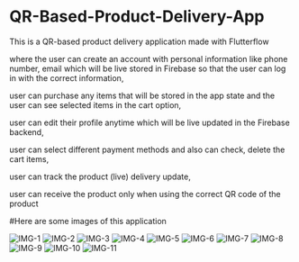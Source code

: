 # QR-Based-Product-Delivery-App

This is a QR-based product delivery application made with Flutterflow

where the user can create an account with personal information like phone number, email which will be live stored in Firebase so that the user can log in with the correct information,

user can purchase any items that will be stored in the app state and the user can see selected items in the cart option,

user can edit their profile anytime which will be live updated in the Firebase backend,

user can select different payment methods and also can check, delete the cart items,

user can track the product (live) delivery update,

user can receive the product only when using the correct QR code of the product

#Here are some images of this application


![IMG-1](https://github.com/user-attachments/assets/b1984d9c-e7d7-4d74-815d-76c80b3f42cc)
![IMG-2](https://github.com/user-attachments/assets/eeffb0fd-0770-4a4a-a159-9f3e4289d5b7)
![IMG-3](https://github.com/user-attachments/assets/bfa54075-12d3-4bd2-bd59-4da319179c48)
![IMG-4](https://github.com/user-attachments/assets/88e0a226-0801-4bb6-ac38-62ad2493f008)
![IMG-5](https://github.com/user-attachments/assets/66023b85-441c-4b0f-ad09-fcabc47f1ed4)
![IMG-6](https://github.com/user-attachments/assets/78c40edd-cd1f-4693-8dae-3d8fd73ac2f2)
![IMG-7](https://github.com/user-attachments/assets/231e03d6-5e46-4544-adce-55e012718d43)
![IMG-8](https://github.com/user-attachments/assets/95f0bae1-05fd-4116-8d17-07eb05dadb27)
![IMG-9](https://github.com/user-attachments/assets/7b5d0539-92d1-4fad-b1b1-1b52f57f39fb)
![IMG-10](https://github.com/user-attachments/assets/01dca3f5-9007-4995-92ea-e4329d3b1376)
![IMG-11](https://github.com/user-attachments/assets/087cdc51-05d0-456e-bbeb-c00c936134dd)
